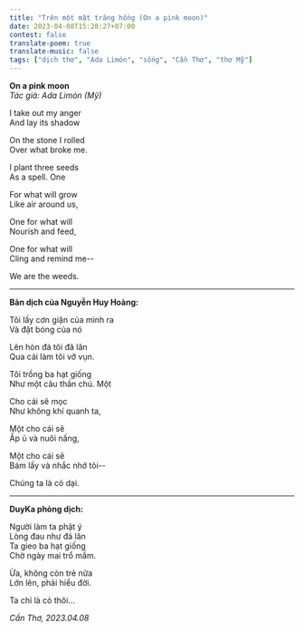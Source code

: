 ```yaml
---
title: "Trên một mặt trăng hồng (On a pink moon)"
date: 2023-04-08T15:28:27+07:00
contest: false
translate-poem: true
translate-music: false
tags: ["dịch thơ", "Ada Limón", "sống", "Cần Thơ", "thơ Mỹ"]
---
```

**On a pink moon**  
*Tác giả: Ada Limón (Mỹ)*  
  
I take out my anger  
And lay its shadow  
  
On the stone I rolled  
Over what broke me.  
  
I plant three seeds  
As a spell. One  
  
For what will grow  
Like air around us,  
  
One for what will  
Nourish and feed,  
  
One for what will  
Cling and remind me--  
  
We are the weeds.  
  
***
  
**Bản dịch của Nguyễn Huy Hoàng:**  
  
Tôi lấy cơn giận của mình ra  
Và đặt bóng của nó  
  
Lên hòn đá tôi đã lăn  
Qua cái làm tôi vỡ vụn.  
  
Tôi trồng ba hạt giống  
Như một câu thần chú. Một  
  
Cho cái sẽ mọc  
Như không khí quanh ta,  
  
Một cho cái sẽ  
Ấp ủ và nuôi nấng,  
  
Một cho cái sẽ  
Bám lấy và nhắc nhở tôi--  
  
Chúng ta là cỏ dại.  
  
***
  
**DuyKa phỏng dịch:**  
  
Người làm ta phật ý  
Lòng đau như đá lăn  
Ta gieo ba hạt giống  
Chờ ngày mai trổ mầm.  
  
Ừa, không còn trẻ nữa  
Lớn lên, phải hiểu đời.  
  
Ta chỉ là cỏ thôi...  
  
*Cần Thơ, 2023.04.08*